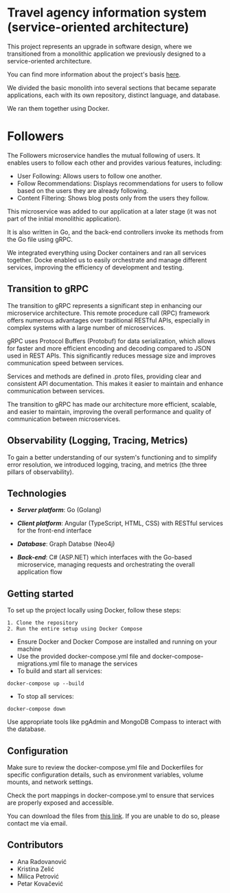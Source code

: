 # Travel agency information system (service-oriented architecture)  

This project represents an upgrade in software design, where we transitioned from a monolithic application we previously designed to a service-oriented architecture. 

You can find more information about the project's basis [here](https://github.com/travel-agency-information-system/back-end).

We divided the basic monolith into several sections that became separate applications, each with its own repository, distinct language, and database. 

We ran them together using Docker.

# Followers

The Followers microservice handles the mutual following of users. It enables users to follow each other and provides various features, including:
- User Following: Allows users to follow one another.
- Follow Recommendations: Displays recommendations for users to follow based on the users they are already following.
- Content Filtering: Shows blog posts only from the users they follow.

This microservice was added to our application at a later stage (it was not part of the initial monolithic application).

It is also written in Go, and the back-end controllers invoke its methods from the Go file using gRPC.

We integrated everything using Docker containers and ran all services together. Docke enabled us to easily orchestrate and manage different services, improving the efficiency of development and testing.

## Transition to gRPC

The transition to gRPC represents a significant step in enhancing our microservice architecture. This remote procedure call (RPC) framework offers numerous advantages over traditional RESTful APIs, especially in complex systems with a large number of microservices.

gRPC uses Protocol Buffers (Protobuf) for data serialization, which allows for faster and more efficient encoding and decoding compared to JSON used in REST APIs. This significantly reduces message size and improves communication speed between services.

Services and methods are defined in .proto files, providing clear and consistent API documentation. This makes it easier to maintain and enhance communication between services.

The transition to gRPC has made our architecture more efficient, scalable, and easier to maintain, improving the overall performance and quality of communication between microservices.

## Observability (Logging, Tracing, Metrics)

To gain a better understanding of our system's functioning and to simplify error resolution, we introduced logging, tracing, and metrics (the three pillars of observability).

## Technologies

- ***Server platform***: Go (Golang) 

- ***Client platform***: Angular (TypeScript, HTML, CSS) with RESTful services for the front-end interface

- ***Database***: Graph Databse (Neo4j)

- ***Back-end***: C# (ASP.NET) which interfaces with the Go-based microservice, managing requests and orchestrating the overall application flow

## Getting started

To set up the project locally using Docker, follow these steps:

```
1. Clone the repository
2. Run the entire setup using Docker Compose
```
- Ensure Docker and Docker Compose are installed and running on your machine
- Use the provided docker-compose.yml file and docker-compose-migrations.yml file to manage the services
- To build and start all services:
```
docker-compose up --build
```
- To stop all services:
```
docker-compose down
```
Use appropriate tools like pgAdmin and MongoDB Compass to interact with the database.

## Configuration

Make sure to review the docker-compose.yml file and Dockerfiles for specific configuration details, such as environment variables, volume mounts, and network settings.

Check the port mappings in docker-compose.yml to ensure that services are properly exposed and accessible.

You can download the files from [this link](https://ufile.io/f/ud3nw). If you are unable to do so, please contact me via email.

## Contributors
- Ana Radovanović
- Kristina Zelić
- Milica Petrović
- Petar Kovačević
